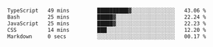 <!--START_SECTION:waka-->

```txt
TypeScript   49 mins         ██████████▓░░░░░░░░░░░░░░   43.06 %
Bash         25 mins         █████▓░░░░░░░░░░░░░░░░░░░   22.24 %
JavaScript   25 mins         █████▓░░░░░░░░░░░░░░░░░░░   22.23 %
CSS          14 mins         ███░░░░░░░░░░░░░░░░░░░░░░   12.20 %
Markdown     0 secs          ░░░░░░░░░░░░░░░░░░░░░░░░░   00.17 %
```

<!--END_SECTION:waka--> 
 
